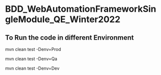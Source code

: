 # BDD_WebAutomationFrameworkSingleModule_QE_Winter2022



## To Run the code in different Environment
mvn clean test -Denv=Prod

mvn clean test -Denv=Qa

mvn clean test -Denv=Dev

